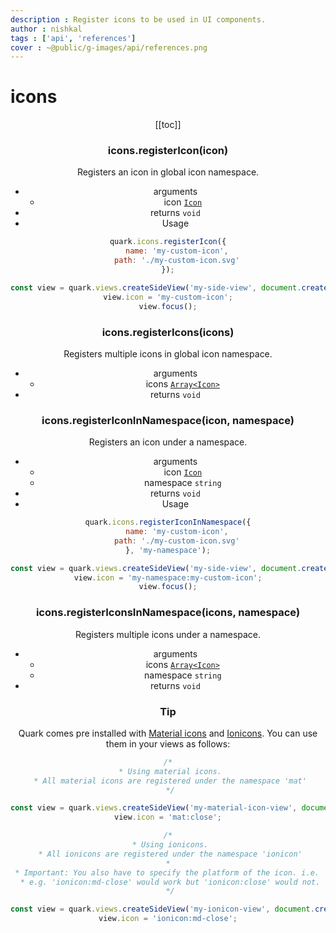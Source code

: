 ```yaml
---
description : Register icons to be used in UI components.
author : nishkal
tags : ['api', 'references']
cover : ~@public/g-images/api/references.png
---
```


# icons
<Header/>
[[toc]]

### icons.registerIcon(icon)
Registers an icon in global icon namespace.
* arguments 
  * icon [`Icon`](/structures/icon.md)
* returns `void`
* Usage

```js
quark.icons.registerIcon({
    name: 'my-custom-icon',
    path: './my-custom-icon.svg'
});

const view = quark.views.createSideView('my-side-view', document.createElement('my-custom-element'));
view.icon = 'my-custom-icon';
view.focus();
```


### icons.registerIcons(icons)
Registers multiple icons in global icon namespace.
* arguments 
  * icons [`Array<Icon>`](/structures/icon.md)
* returns `void`


### icons.registerIconInNamespace(icon, namespace)
Registers an icon under a namespace.
* arguments 
  * icon [`Icon`](/structures/icon.md)
  * namespace `string`
* returns `void`
* Usage

```js
quark.icons.registerIconInNamespace({
    name: 'my-custom-icon',
    path: './my-custom-icon.svg'
}, 'my-namespace');

const view = quark.views.createSideView('my-side-view', document.createElement('my-custom-element'));
view.icon = 'my-namespace:my-custom-icon';
view.focus();
```


### icons.registerIconsInNamespace(icons, namespace)
Registers multiple icons under a namespace.
* arguments 
  * icons [`Array<Icon>`](/structures/icon.md)
  * namespace `string`
* returns `void`

### Tip
Quark comes pre installed with [Material icons](https://material.io/tools/icons/?style=baseline) and [Ionicons](https://ionicons.com/). You can use them in your views as follows:
```js
/*
 * Using material icons.
 * All material icons are registered under the namespace 'mat'
 */

const view = quark.views.createSideView('my-material-icon-view', document.createElement('my-custom-element'));
view.icon = 'mat:close';

/*
 * Using ionicons.
 * All ionicons are registered under the namespace 'ionicon'
 * 
 * Important: You also have to specify the platform of the icon. i.e. 'md-' or 'ios-' before the name of the icon.
 * e.g. 'ionicon:md-close' would work but 'ionicon:close' would not.
 */

const view = quark.views.createSideView('my-ionicon-view', document.createElement('my-custom-element'));
view.icon = 'ionicon:md-close';
```

